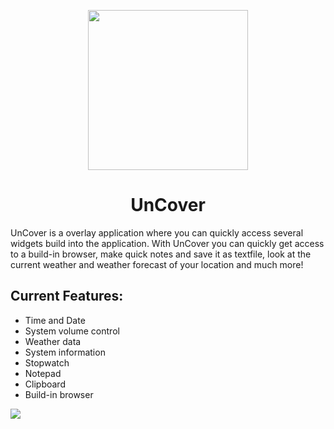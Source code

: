 <p align="center">
  <img src="https://user-images.githubusercontent.com/70901975/163549615-cbbb6d60-90d5-41fb-a32a-50d22635b85c.png" width="256">
</p>
<h1 align="center">UnCover</h1>
UnCover is a overlay application where you can quickly access several widgets 
build into the application. With UnCover you can quickly get access to a build-in browser, 
make quick notes and save it as textfile, look at the current weather and weather forecast of your location and much more!
<h2>Current Features:</h2>

- Time and Date
- System volume control
- Weather data
- System information
- Stopwatch
- Notepad
- Clipboard
- Build-in browser
<img src="https://user-images.githubusercontent.com/70901975/163557943-b113905e-7b53-4658-a47e-34fab6f1769b.png">
